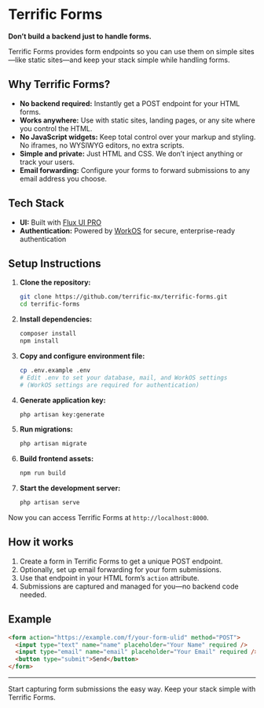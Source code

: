 # Terrific Forms

**Don’t build a backend just to handle forms.**

Terrific Forms provides form endpoints so you can use them on simple sites—like static sites—and keep your stack simple while handling forms.

## Why Terrific Forms?
- **No backend required:** Instantly get a POST endpoint for your HTML forms.
- **Works anywhere:** Use with static sites, landing pages, or any site where you control the HTML.
- **No JavaScript widgets:** Keep total control over your markup and styling. No iframes, no WYSIWYG editors, no extra scripts.
- **Simple and private:** Just HTML and CSS. We don’t inject anything or track your users.
- **Email forwarding:** Configure your forms to forward submissions to any email address you choose.

## Tech Stack
- **UI:** Built with [Flux UI PRO](https://fluxui.dev/)
- **Authentication:** Powered by [WorkOS](https://workos.com/) for secure, enterprise-ready authentication

## Setup Instructions

1. **Clone the repository:**
   ```sh
   git clone https://github.com/terrific-mx/terrific-forms.git
   cd terrific-forms
   ```
2. **Install dependencies:**
   ```sh
   composer install
   npm install
   ```
3. **Copy and configure environment file:**
   ```sh
   cp .env.example .env
   # Edit .env to set your database, mail, and WorkOS settings
   # (WorkOS settings are required for authentication)
   ```
4. **Generate application key:**
   ```sh
   php artisan key:generate
   ```
5. **Run migrations:**
   ```sh
   php artisan migrate
   ```
6. **Build frontend assets:**
   ```sh
   npm run build
   ```
7. **Start the development server:**
   ```sh
   php artisan serve
   ```

Now you can access Terrific Forms at `http://localhost:8000`.

## How it works
1. Create a form in Terrific Forms to get a unique POST endpoint.
2. Optionally, set up email forwarding for your form submissions.
3. Use that endpoint in your HTML form’s `action` attribute.
4. Submissions are captured and managed for you—no backend code needed.

## Example
```html
<form action="https://example.com/f/your-form-ulid" method="POST">
  <input type="text" name="name" placeholder="Your Name" required />
  <input type="email" name="email" placeholder="Your Email" required />
  <button type="submit">Send</button>
</form>
```

---

Start capturing form submissions the easy way. Keep your stack simple with Terrific Forms.
